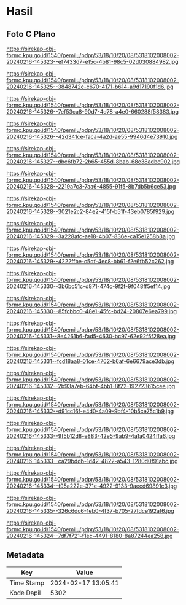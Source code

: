 # Hasil

## Foto C Plano

https://sirekap-obj-formc.kpu.go.id/1540/pemilu/pdpr/53/18/10/20/08/5318102008002-20240216-145323--ef7433d7-e15c-4b81-98c5-02d030884982.jpg

https://sirekap-obj-formc.kpu.go.id/1540/pemilu/pdpr/53/18/10/20/08/5318102008002-20240216-145325--3848742c-c670-4171-b614-a9d17190f1d6.jpg

https://sirekap-obj-formc.kpu.go.id/1540/pemilu/pdpr/53/18/10/20/08/5318102008002-20240216-145326--7ef53ca8-90d7-4d78-a4e0-660288f58383.jpg

https://sirekap-obj-formc.kpu.go.id/1540/pemilu/pdpr/53/18/10/20/08/5318102008002-20240216-145326--42d341ce-faca-4a2d-ae55-9946d4e73910.jpg

https://sirekap-obj-formc.kpu.go.id/1540/pemilu/pdpr/53/18/10/20/08/5318102008002-20240216-145327--dbc6fb72-2b65-455d-8bab-68e38adbc902.jpg

https://sirekap-obj-formc.kpu.go.id/1540/pemilu/pdpr/53/18/10/20/08/5318102008002-20240216-145328--2219a7c3-7aa6-4855-91f5-8b7db5b6ce53.jpg

https://sirekap-obj-formc.kpu.go.id/1540/pemilu/pdpr/53/18/10/20/08/5318102008002-20240216-145328--3021e2c2-84e2-415f-b51f-43eb0785f929.jpg

https://sirekap-obj-formc.kpu.go.id/1540/pemilu/pdpr/53/18/10/20/08/5318102008002-20240216-145329--3a228afc-ae18-4b07-836e-ca15e1258b3a.jpg

https://sirekap-obj-formc.kpu.go.id/1540/pemilu/pdpr/53/18/10/20/08/5318102008002-20240216-145329--4222ffbe-c5df-4ec8-bb61-f2e6fb52c262.jpg

https://sirekap-obj-formc.kpu.go.id/1540/pemilu/pdpr/53/18/10/20/08/5318102008002-20240216-145330--3b6bc51c-d871-474c-9f2f-9f048ff5ef14.jpg

https://sirekap-obj-formc.kpu.go.id/1540/pemilu/pdpr/53/18/10/20/08/5318102008002-20240216-145330--85fcbbc0-48e1-45fc-bd24-20807e6ea799.jpg

https://sirekap-obj-formc.kpu.go.id/1540/pemilu/pdpr/53/18/10/20/08/5318102008002-20240216-145331--8e4261b6-fad5-4630-bc97-62e92f5f28ea.jpg

https://sirekap-obj-formc.kpu.go.id/1540/pemilu/pdpr/53/18/10/20/08/5318102008002-20240216-145331--fcd18aa8-01ce-4762-b6af-6e6679ace3db.jpg

https://sirekap-obj-formc.kpu.go.id/1540/pemilu/pdpr/53/18/10/20/08/5318102008002-20240216-145332--2b93a7eb-64bf-4bb1-8f22-192723615cee.jpg

https://sirekap-obj-formc.kpu.go.id/1540/pemilu/pdpr/53/18/10/20/08/5318102008002-20240216-145332--d91cc16f-e4d0-4a09-9bf4-10b5ce75c1b9.jpg

https://sirekap-obj-formc.kpu.go.id/1540/pemilu/pdpr/53/18/10/20/08/5318102008002-20240216-145333--9f5b12d8-e883-42e5-9ab9-4a1a0424ffa6.jpg

https://sirekap-obj-formc.kpu.go.id/1540/pemilu/pdpr/53/18/10/20/08/5318102008002-20240216-145333--ca29bddb-1d42-4822-a543-1280d0f91abc.jpg

https://sirekap-obj-formc.kpu.go.id/1540/pemilu/pdpr/53/18/10/20/08/5318102008002-20240216-145334--f95a222e-371e-4922-9133-9aecd69891c3.jpg

https://sirekap-obj-formc.kpu.go.id/1540/pemilu/pdpr/53/18/10/20/08/5318102008002-20240216-145335--326c6dc6-1eb0-4f37-b705-27fdce192af6.jpg

https://sirekap-obj-formc.kpu.go.id/1540/pemilu/pdpr/53/18/10/20/08/5318102008002-20240216-145324--7df7f721-f1ec-4491-8180-8a87244ea258.jpg


## Metadata

| Key        | Value               |
| ---------- | ------------------- |
| Time Stamp | 2024-02-17 13:05:41 |
| Kode Dapil | 5302                |



